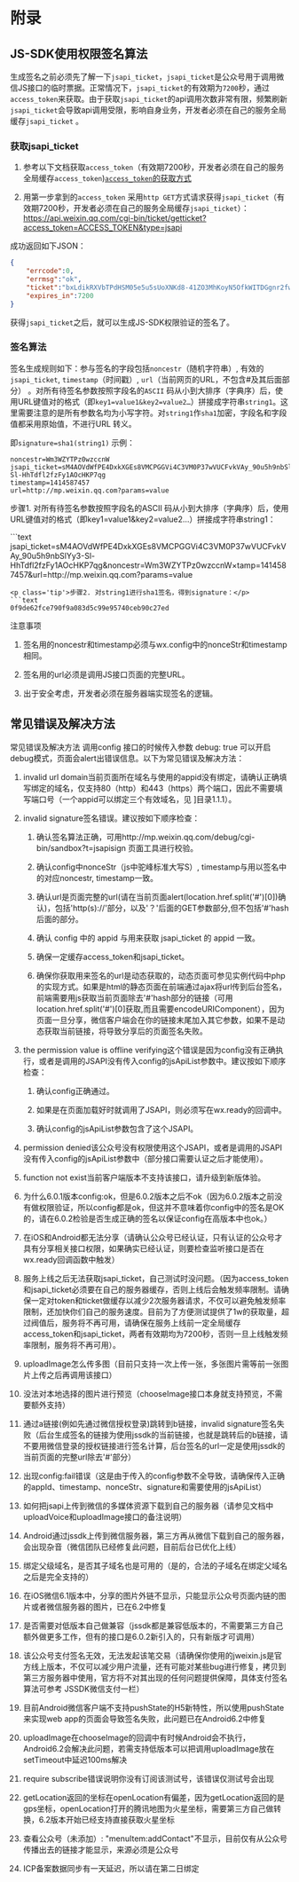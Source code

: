 # 附录

## JS-SDK使用权限签名算法
生成签名之前必须先了解一下`jsapi_ticket`，`jsapi_ticket`是公众号用于调用微信JS接口的临时票据。正常情况下，`jsapi_ticket`的有效期为`7200`秒，通过`access_token`来获取。由于获取`jsapi_ticket`的api调用次数非常有限，频繁刷新`jsapi_ticket`会导致api调用受限，影响自身业务，开发者必须在自己的服务全局缓存`jsapi_ticket` 。

### 获取jsapi_ticket
1. 参考以下文档获取`access_token`（有效期7200秒，开发者必须在自己的服务全局缓存`access_token`)[`access_token`的获取方式](https://mp.weixin.qq.com/wiki?t=resource/res_main&id=mp1421140183)

2. 用第一步拿到的`access_token` 采用`http GET`方式请求获得`jsapi_ticket`（有效期7200秒，开发者必须在自己的服务全局缓存`jsapi_ticket`）：https://api.weixin.qq.com/cgi-bin/ticket/getticket?access_token=ACCESS_TOKEN&type=jsapi

成功返回如下JSON：
```json
{
    "errcode":0,
    "errmsg":"ok",
    "ticket":"bxLdikRXVbTPdHSM05e5u5sUoXNKd8-41ZO3MhKoyN5OfkWITDGgnr2fwJ0m9E8NYzWKVZvdVtaUgWvsdshFKA",
    "expires_in":7200
}
```
获得`jsapi_ticket`之后，就可以生成JS-SDK权限验证的签名了。

### 签名算法

签名生成规则如下：参与签名的字段包括`noncestr`（随机字符串）, 有效的`jsapi_ticket`, `timestamp`（时间戳）, `url`（当前网页的URL，不包含#及其后面部分） 。对所有待签名参数按照字段名的`ASCII` 码从小到大排序（字典序）后，使用URL键值对的格式（即`key1=value1&key2=value2…`）拼接成字符串`string1`。这里需要注意的是所有参数名均为小写字符。对`string1`作`sha1`加密，字段名和字段值都采用原始值，不进行URL 转义。


即`signature=sha1(string1)` 示例：
```text
noncestr=Wm3WZYTPz0wzccnW
jsapi_ticket=sM4AOVdWfPE4DxkXGEs8VMCPGGVi4C3VM0P37wVUCFvkVAy_90u5h9nbSlYy3-Sl-HhTdfl2fzFy1AOcHKP7qg
timestamp=1414587457
url=http://mp.weixin.qq.com?params=value
```
<p class='tip'>步骤1. 对所有待签名参数按照字段名的ASCII 码从小到大排序（字典序）后，使用URL键值对的格式（即key1=value1&key2=value2…）拼接成字符串string1：</p>
```text
jsapi_ticket=sM4AOVdWfPE4DxkXGEs8VMCPGGVi4C3VM0P37wVUCFvkVAy_90u5h9nbSlYy3-Sl-HhTdfl2fzFy1AOcHKP7qg&noncestr=Wm3WZYTPz0wzccnW×tamp=1414587457&url=http://mp.weixin.qq.com?params=value

```
<p class='tip'>步骤2. 对string1进行sha1签名，得到signature：</p>
```text
0f9de62fce790f9a083d5c99e95740ceb90c27ed
```
注意事项

1. 签名用的noncestr和timestamp必须与wx.config中的nonceStr和timestamp相同。

2. 签名用的url必须是调用JS接口页面的完整URL。

3. 出于安全考虑，开发者必须在服务器端实现签名的逻辑。


## 常见错误及解决方法

常见错误及解决方法
调用config 接口的时候传入参数 debug: true 可以开启debug模式，页面会alert出错误信息。以下为常见错误及解决方法：

1. invalid url domain当前页面所在域名与使用的appid没有绑定，请确认正确填写绑定的域名，仅支持80（http）和443（https）两个端口，因此不需要填写端口号（一个appid可以绑定三个有效域名，见 ]目录1.1.1）。

2. invalid signature签名错误。建议按如下顺序检查：

    1. 确认签名算法正确，可用http://mp.weixin.qq.com/debug/cgi-bin/sandbox?t=jsapisign 页面工具进行校验。

    2. 确认config中nonceStr（js中驼峰标准大写S）, timestamp与用以签名中的对应noncestr, timestamp一致。

    3. 确认url是页面完整的url(请在当前页面alert(location.href.split('#')[0])确认)，包括'http(s)://'部分，以及'？'后面的GET参数部分,但不包括'#'hash后面的部分。

    4. 确认 config 中的 appid 与用来获取 jsapi_ticket 的 appid 一致。

    5. 确保一定缓存access_token和jsapi_ticket。

    6. 确保你获取用来签名的url是动态获取的，动态页面可参见实例代码中php的实现方式。如果是html的静态页面在前端通过ajax将url传到后台签名，前端需要用js获取当前页面除去'#'hash部分的链接（可用location.href.split('#')[0]获取,而且需要encodeURIComponent），因为页面一旦分享，微信客户端会在你的链接末尾加入其它参数，如果不是动态获取当前链接，将导致分享后的页面签名失败。

3. the permission value is offline verifying这个错误是因为config没有正确执行，或者是调用的JSAPI没有传入config的jsApiList参数中。建议按如下顺序检查：

    1. 确认config正确通过。

    2. 如果是在页面加载好时就调用了JSAPI，则必须写在wx.ready的回调中。

    3. 确认config的jsApiList参数包含了这个JSAPI。

4. permission denied该公众号没有权限使用这个JSAPI，或者是调用的JSAPI没有传入config的jsApiList参数中（部分接口需要认证之后才能使用）。

5. function not exist当前客户端版本不支持该接口，请升级到新版体验。

6. 为什么6.0.1版本config:ok，但是6.0.2版本之后不ok（因为6.0.2版本之前没有做权限验证，所以config都是ok，但这并不意味着你config中的签名是OK的，请在6.0.2检验是否生成正确的签名以保证config在高版本中也ok。）

7. 在iOS和Android都无法分享（请确认公众号已经认证，只有认证的公众号才具有分享相关接口权限，如果确实已经认证，则要检查监听接口是否在wx.ready回调函数中触发）

8. 服务上线之后无法获取jsapi_ticket，自己测试时没问题。（因为access_token和jsapi_ticket必须要在自己的服务器缓存，否则上线后会触发频率限制。请确保一定对token和ticket做缓存以减少2次服务器请求，不仅可以避免触发频率限制，还加快你们自己的服务速度。目前为了方便测试提供了1w的获取量，超过阀值后，服务将不再可用，请确保在服务上线前一定全局缓存access_token和jsapi_ticket，两者有效期均为7200秒，否则一旦上线触发频率限制，服务将不再可用）。

9. uploadImage怎么传多图（目前只支持一次上传一张，多张图片需等前一张图片上传之后再调用该接口）

10. 没法对本地选择的图片进行预览（chooseImage接口本身就支持预览，不需要额外支持）

11. 通过a链接(例如先通过微信授权登录)跳转到b链接，invalid signature签名失败（后台生成签名的链接为使用jssdk的当前链接，也就是跳转后的b链接，请不要用微信登录的授权链接进行签名计算，后台签名的url一定是使用jssdk的当前页面的完整url除去'#'部分）

12. 出现config:fail错误（这是由于传入的config参数不全导致，请确保传入正确的appId、timestamp、nonceStr、signature和需要使用的jsApiList）

13. 如何把jsapi上传到微信的多媒体资源下载到自己的服务器（请参见文档中uploadVoice和uploadImage接口的备注说明）

14. Android通过jssdk上传到微信服务器，第三方再从微信下载到自己的服务器，会出现杂音（微信团队已经修复此问题，目前后台已优化上线）

15. 绑定父级域名，是否其子域名也是可用的（是的，合法的子域名在绑定父域名之后是完全支持的）

16. 在iOS微信6.1版本中，分享的图片外链不显示，只能显示公众号页面内链的图片或者微信服务器的图片，已在6.2中修复

17. 是否需要对低版本自己做兼容（jssdk都是兼容低版本的，不需要第三方自己额外做更多工作，但有的接口是6.0.2新引入的，只有新版才可调用）

18. 该公众号支付签名无效，无法发起该笔交易（请确保你使用的jweixin.js是官方线上版本，不仅可以减少用户流量，还有可能对某些bug进行修复，拷贝到第三方服务器中使用，官方将不对其出现的任何问题提供保障，具体支付签名算法可参考 JSSDK微信支付一栏）

19. 目前Android微信客户端不支持pushState的H5新特性，所以使用pushState来实现web app的页面会导致签名失败，此问题已在Android6.2中修复

20. uploadImage在chooseImage的回调中有时候Android会不执行，Android6.2会解决此问题，若需支持低版本可以把调用uploadImage放在setTimeout中延迟100ms解决

21. require subscribe错误说明你没有订阅该测试号，该错误仅测试号会出现

22. getLocation返回的坐标在openLocation有偏差，因为getLocation返回的是gps坐标，openLocation打开的腾讯地图为火星坐标，需要第三方自己做转换，6.2版本开始已经支持直接获取火星坐标

23. 查看公众号（未添加）: "menuItem:addContact"不显示，目前仅有从公众号传播出去的链接才能显示，来源必须是公众号

24. ICP备案数据同步有一天延迟，所以请在第二日绑定